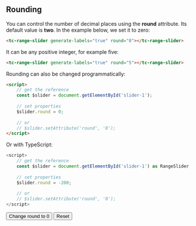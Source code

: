 ## Rounding

<div data-examples="rounding"></div> 

You can control the number of decimal places using the **round** attribute. Its default value is **two**. In the example below, we set it to zero:

```html
<tc-range-slider generate-labels="true" round="0"></tc-range-slider>
```

<div class="my-12 flex flex-col items-center">
    <tc-range-slider generate-labels="true" round="0"></tc-range-slider>
</div>

It can be any positive integer, for example five:

```html
<tc-range-slider generate-labels="true" round="5"></tc-range-slider>
```

<div class="my-12 flex flex-col items-center">
    <tc-range-slider generate-labels="true" round="5"></tc-range-slider>
</div>

Rounding can also be changed programmatically:

```html
<script>
    // get the reference
    const $slider = document.getElementById('slider-1');
    
    // set properties
    $slider.round = 0;
    
    // or 
    // $slider.setAttribute('round', '0');
</script>
```

Or with TypeScript:

```typescript
<script>
    // get the reference
    const $slider = document.getElementById('slider-1') as RangeSlider;
    
    // set properties
    $slider.round = -200;
    
    // or 
    // $slider.setAttribute('round', '0');
</script>
```

<div class="my-12 flex flex-col items-center">
    <tc-range-slider
      id="slider-5"
      value1="40"
      value2="60"
      generate-labels="true"></tc-range-slider>
    <div class="flex items-center">
        <button id="rounding-btn" type="button" class="group inline-flex items-center h-9 rounded-full text-sm font-semibold whitespace-nowrap px-3 focus:outline-none focus:ring-2 bg-sky-50 text-sky-600 hover:bg-sky-100 hover:text-sky-700 focus:ring-sky-600 mt-8 mx-2">Change round to 0</button>
        <button id="rounding-reset" type="button" class="group inline-flex items-center h-9 rounded-full text-sm font-semibold whitespace-nowrap px-3 focus:outline-none focus:ring-2 bg-gray-50 text-gray-600 hover:bg-gray-100 hover:text-gray-700 focus:ring-gray-600 mt-8 mx-2">Reset</button>
    </div>
</div>